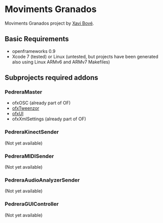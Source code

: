# Moviments Granados
Moviments Granados project by [Xavi Bové](http://xavibove.com).

## Basic Requirements
- openframeworks 0.9
- Xcode 7 (tested) or Linux (untested, but projects have been generated also using Linux ARMv6 and ARMv7 Makefiles)

## Subprojects required addons

### PedreraMaster
- ofxOSC (already part of OF)
- [ofxTweenzor](https://github.com/NickHardeman/ofxTweenzor)
- [ofxUI](https://github.com/rezaali/ofxUI)
- ofxXmlSettings (already part of OF)

### PedreraKinectSender
(Not yet available)

### PedreraMIDISender
(Not yet available)

### PedreraAudioAnalyzerSender
(Not yet available)

### PedreraGUIController
(Not yet available)

